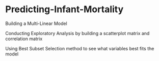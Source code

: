 # Predicting-Infant-Mortality
Building a Multi-Linear Model 

Conducting Exploratory Analysis by building a scatterplot matrix and correlation matrix

Using Best Subset Selection method to see what variables best fits the model
